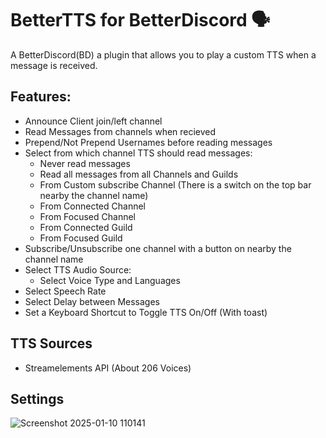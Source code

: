 # BetterTTS for BetterDiscord 🗣️
A BetterDiscord(BD) a plugin that allows you to play a custom TTS when a message is received.
## Features:
- Announce Client join/left channel
- Read Messages from channels when recieved
- Prepend/Not Prepend Usernames before reading messages
- Select from which channel TTS should read messages:
    - Never read messages
    - Read all messages from all Channels and Guilds
    - From Custom subscribe Channel (There is a switch on the top bar nearby the channel name)
    - From Connected Channel
    - From Focused Channel
    - From Connected Guild
    - From Focused Guild
- Subscribe/Unsubscribe one channel with a button on nearby the channel name
- Select TTS Audio Source:
    - Select Voice Type and Languages
- Select Speech Rate
- Select Delay between Messages
- Set a Keyboard Shortcut to Toggle TTS On/Off (With toast)
## TTS Sources
- Streamelements API (About 206 Voices)
## Settings
![Screenshot 2025-01-10 110141](https://github.com/user-attachments/assets/41bb8fc8-51f7-403c-991e-514cf621017c)
